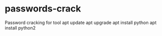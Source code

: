 # passwords-crack
Password cracking for tool
apt update
apt upgrade
apt install python
apt install python2
